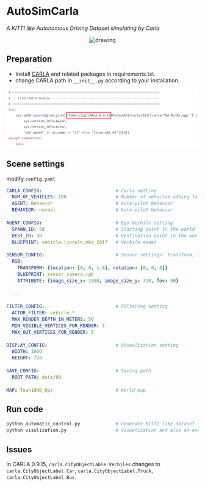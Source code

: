 # AutoSimCarla

*A KITTI like Autonomous Driving Dataset simulating by Carla*

<p align='center'>
    <img src="/examples/example.gif" alt="drawing" width="800"/>
</p>

## Preparation

- Install [CARLA](https://carla.readthedocs.io/en/latest/start_quickstart/#carla-installation) and related packages in requirements.txt.
- change CARLA path in `__init__.py` according to your installation.

![](examples/carla_path.png)



## Scene settings

modify `config.yaml`

```yaml
CARLA_CONFIG:                           # Carla setting
  NUM_OF_VEHICLES: 100                  # Number of vehicles adding to the scene
  AGENT: Behavior                       # Auto-pilot behavior
  BEHAVIOR: normal                      # Auto-pilot behavior

AGENT_CONFIG:                           # Ego-Vechile setting
  SPAWN_ID: 50                          # Starting point in the world
  DEST_ID: 30                           # Destination point in the world
  BLUEPRINT: vehicle.lincoln.mkz_2017   # Vechile model

SENSOR_CONFIG:                          # Sensor settings: transform, sensor name, attribute
  RGB:
    TRANSFORM: {location: [0, 0, 1.8], rotation: [0, 0, 0]}
    BLUEPRINT: sensor.camera.rgb
    ATTRIBUTE: {image_size_x: 1080, image_size_y: 720, fov: 90}

  ...

FILTER_CONFIG:                          # Filtering setting
  ACTOR_FILTER: vehicle.*
  MAX_RENDER_DEPTH_IN_METERS: 50
  MIN_VISIBLE_VERTICES_FOR_RENDER: 3
  MAX_OUT_VERTICES_FOR_RENDER: 5

DISPLAY_CONFIG:                         # Visualization setting
  WIDTH: 1080
  HEIGHT: 720

SAVE_CONFIG:                            # Saving path
  ROOT_PATH: data/00

MAP: Town10HD_Opt                       # World map
```


## Run code

```bash
python automatic_control.py             # Generate KITTI like dataset
python visulization.py                  # Visualization and also an example for data processing
```

## Issues

In CARLA 0.9.15, `carla.CityObjectLable.Vechiles` changes to `carla.CityObjectLabel.Car`, `carla.CityObjectLabel.Truck`, `carla.CityObjectLabel.Bus`.

<!-- ## References
[Lidar data with motion distortion](http://asrl.utias.utoronto.ca/datasets/mdlidar/index.html) -->
